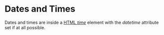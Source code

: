 # Dates and Times

Dates and times are inside a [HTML _time_](https://www.w3schools.com/Tags/tag_time.asp) element with the _datetime_ attribute set if at all possible.
